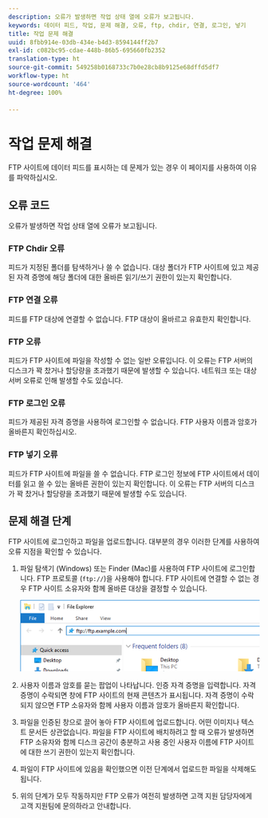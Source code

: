 ```yaml
---
description: 오류가 발생하면 작업 상태 열에 오류가 보고됩니다.
keywords: 데이터 피드, 작업, 문제 해결, 오류, ftp, chdir, 연결, 로그인, 넣기
title: 작업 문제 해결
uuid: 8fbb914e-03db-434e-b4d3-8594144ff2b7
exl-id: c082bc95-cdae-448b-86b5-695660fb2352
translation-type: ht
source-git-commit: 549258b0168733c7b0e28cb8b9125e68dffd5df7
workflow-type: ht
source-wordcount: '464'
ht-degree: 100%

---
```


# 작업 문제 해결

FTP 사이트에 데이터 피드를 표시하는 데 문제가 있는 경우 이 페이지를 사용하여 이유를 파악하십시오.

## 오류 코드

오류가 발생하면 작업 상태 열에 오류가 보고됩니다.

### FTP Chdir 오류

피드가 지정된 폴더를 탐색하거나 쓸 수 없습니다. 대상 폴더가 FTP 사이트에 있고 제공된 자격 증명에 해당 폴더에 대한 올바른 읽기/쓰기 권한이 있는지 확인합니다.

### FTP 연결 오류

피드를 FTP 대상에 연결할 수 없습니다. FTP 대상이 올바르고 유효한지 확인합니다.

### FTP 오류

피드가 FTP 사이트에 파일을 작성할 수 없는 일반 오류입니다. 이 오류는 FTP 서버의 디스크가 꽉 찼거나 할당량을 초과했기 때문에 발생할 수 있습니다. 네트워크 또는 대상 서버 오류로 인해 발생할 수도 있습니다.

### FTP 로그인 오류

피드가 제공된 자격 증명을 사용하여 로그인할 수 없습니다. FTP 사용자 이름과 암호가 올바른지 확인하십시오.

### FTP 넣기 오류

피드가 FTP 사이트에 파일을 쓸 수 없습니다. FTP 로그인 정보에 FTP 사이트에서 데이터를 읽고 쓸 수 있는 올바른 권한이 있는지 확인합니다. 이 오류는 FTP 서버의 디스크가 꽉 찼거나 할당량을 초과했기 때문에 발생할 수도 있습니다.

## 문제 해결 단계

FTP 사이트에 로그인하고 파일을 업로드합니다. 대부분의 경우 이러한 단계를 사용하여 오류 지점을 확인할 수 있습니다.

1. 파일 탐색기 (Windows) 또는 Finder (Mac)를 사용하여 FTP 사이트에 로그인합니다. FTP 프로토콜 (`ftp://`)을 사용해야 합니다. FTP 사이트에 연결할 수 없는 경우 FTP 사이트 소유자와 함께 올바른 대상을 결정할 수 있습니다.

   ![파일 탐색기](assets/file_explorer.png)

2. 사용자 이름과 암호를 묻는 팝업이 나타납니다. 인증 자격 증명을 입력합니다. 자격 증명이 수락되면 창에 FTP 사이트의 현재 콘텐츠가 표시됩니다. 자격 증명이 수락되지 않으면 FTP 소유자와 함께 사용자 이름과 암호가 올바른지 확인합니다.
3. 파일을 인증된 창으로 끌어 놓아 FTP 사이트에 업로드합니다. 어떤 이미지나 텍스트 문서든 상관없습니다. 파일을 FTP 사이트에 배치하려고 할 때 오류가 발생하면 FTP 소유자와 함께 디스크 공간이 충분하고 사용 중인 사용자 이름에 FTP 사이트에 대한 쓰기 권한이 있는지 확인합니다.
4. 파일이 FTP 사이트에 있음을 확인했으면 이전 단계에서 업로드한 파일을 삭제해도 됩니다.
5. 위의 단계가 모두 작동하지만 FTP 오류가 여전히 발생하면 고객 지원 담당자에게 고객 지원팀에 문의하라고 안내합니다.
